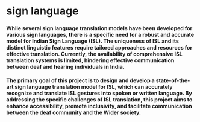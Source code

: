 # sign language

#### While several sign language translation models have been developed for various sign languages, there is a specific need for a robust and accurate model for Indian Sign Language (ISL). The uniqueness of ISL and its distinct linguistic features require tailored approaches and resources for effective translation. Currently, the availability of comprehensive ISL translation systems is limited, hindering effective communication between deaf and hearing individuals in India.

#### The primary goal of this project is to design and develop a state-of-the-art sign language translation model for ISL, which can accurately recognize and translate ISL gestures into spoken or written language. By addressing the specific challenges of ISL translation, this project aims to enhance accessibility, promote inclusivity, and facilitate communication between the deaf community and the Wider society.
####  

